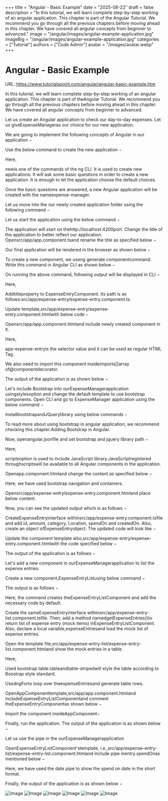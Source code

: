 +++
title = "Angular - Basic Example"
date = "2025-08-22"
draft = false
description = "In this tutorial, we will learn complete step-by-step working of an angular application. This chapter is part of the Angular Tutorial. We recommend you go through all the previous chapters before moving ahead in this chapter. We have covered all angular concepts from beginner to advanced."
image = "/angular/images/angular-example-application.jpg"
imageBig = "/angular/images/angular-example-application.jpg"
categories = ["Tutorial"]
authors = ["Cude Admin"]
avatar = "/images/avatar.webp"
+++

# Angular - Basic Example

URL: https://www.tutorialspoint.com/angular/angular-basic-example.htm

In this tutorial, we will learn complete step-by-step working of an angular application. This chapter is part of theAngular Tutorial. We recommend you go through all the previous chapters before moving ahead in this chapter. We have covered all angular concepts from beginner to advanced.

Let us create an Angular application to check our day-to-day expenses. Let us giveExpenseManageras our choice for our new application.

We are going to implement the following concepts of Angular in our application −

Use the below command to create the new application −

Here,

newis one of the commands of the ng CLI. It is used to create new applications. It will ask some basic questions in order to create a new application. It is enough to let the application choose the default choices.

Once the basic questions are answered, a new Angular application will be created with the nameexpense-manager.

Let us move into the our newly created application folder using the following command −

Let us start the application using the below command −

The application will start on thehttp://localhost:4200port. Change the title of the application to better reflect our application. Opensrc/app/app.component.tsand rename the title as specified below −

Our final application will be rendered in the browser as shown below −

To create a new component, we useng generate componentcommand. Write this command in Angular CLI as shown below −

On running the above command, following output will be displayed in CLI −

Here,

Addtitleproperty to ExpenseEntryComponent. Its path is as follows:src/app/expense-entry/expense-entry.component.ts.

Update template,src/app/expense-entry/expense-entry.component.htmlwith below code −

Opensrc/app/app.component.htmland include newly created component in it.

Here,

app-expense-entryis the selector value and it can be used as regular HTML Tag.

We also need to import this component insideimports[]array of@componentdecorator.

The output of the application is as shown below −

Let's include Bootstrap into ourExpenseManagerapplication usingstylesoption and change the default template to use bootstrap components. Open CLI and go to ExpenseManager application using the below command −

InstallbootstrapandJQuerylibrary using below commands −

To read more about using bootstrap in angular application, we recommend checking this chapter:Adding Bootstrap in Angular.

Now, openangular.jsonfile and set bootstrap and jquery library path −

Here,

scriptsoption is used to include JavaScript library.JavaScriptregistered throughscriptswill be available to all Angular components in the application.

Openapp.component.htmland change the content as specified below −

Here, we have used bootstrap navigation and containers.

Opensrc/app/expense-entry/expense-entry.component.htmland place below content.

Now, you can see the updated output which is as follows −

CreateExpenseEntryinterface withinsrc/app/expense-entry.component.tsfile and add id, amount, category, Location, spendOn and createdOn. Also, create an object ofExpenseEntryobject. The updated code will look like −

Update the component template also,src/app/expense-entry/expense-entry.component.htmlwith the code specified below −

The output of the application is as follows −

Let's add a new component in ourExpenseManagerapplication to list the expense entries.

Create a new component,ExpenseEntryListusing below command −

The output is as follows −

Here, the command creates theExpenseEntryListComponent and add the necessary code by default.

Create the sameExpenseEntryinterface withinsrc/app/expense-entry-list.component.tsfile. Then, add a method namedgetExpenseEntries()to return list of expense entry (mock items) inExpenseEntryListComponent. Also, declare a local variable,expenseEntriesand load the mock list of expense entries.

Open the template file,src/app/expense-entry-list/expense-entry-list.component.htmland show the mock entries in a table.

Here,

Used bootstrap table.tableandtable-stripedwill style the table according to Boostrap style standard.

UsedngForto loop over theexpenseEntriesand generate table rows.

OpenAppComponenttemplate,src/app/app.component.htmland includeExpenseEntryListComponentand comment theExpenseEntryComponentas shown below −

Import the component insideAppComponent−

Finally, run the application. The output of the application is as shown below −

Let us use the pipe in the ourExpenseManagerapplication

OpenExpenseEntryListComponent'stemplate, i.e.,src/app/expense-entry-list/expense-entry-list.component.htmland include pipe inentry.spendOnas mentioned below −

Here, we have used the date pipe to show the spend on date in the short format.

Finally, the output of the application is as shown below −

![Image](/angular/images/angular-example-application.jpg)
![Image](/angular/images/html-tag-example-app.jpg)
![Image](/angular/images/angular-bootstrap-app.jpg)
![Image](/angular/images/angular-interface.jpg)
![Image](/angular/images/expense-entry-list-component.jpg)
![Image](/angular/images/pipes.jpg)
